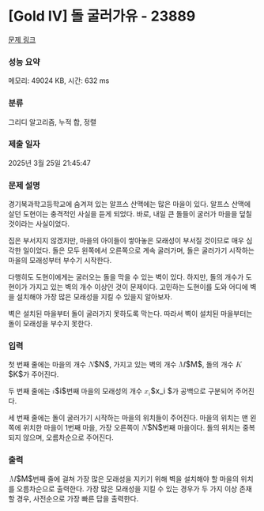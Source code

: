 # [Gold IV] 돌 굴러가유 - 23889 

[문제 링크](https://www.acmicpc.net/problem/23889) 

### 성능 요약

메모리: 49024 KB, 시간: 632 ms

### 분류

그리디 알고리즘, 누적 합, 정렬

### 제출 일자

2025년 3월 25일 21:45:47

### 문제 설명

<p>경기북과학고등학교에 숨겨져 있는 알프스 산맥에는 많은 마을이 있다. 알프스 산맥에 살던 도현이는 충격적인 사실을 듣게 되었다. 바로, 내일 큰 돌들이 굴러가 마을을 덮칠 것이라는 사실이었다.</p>

<p>집은 부서지지 않겠지만, 마을의 아이들이 쌓아놓은 모래성이 부서질 것이므로 매우 심각한 일이었다. 돌은 모두 왼쪽에서 오른쪽으로 계속 굴러가며, 돌은 굴러가기 시작하는 마을의 모래성부터 부수기 시작한다.</p>

<p>다행히도 도현이에게는 굴러오는 돌을 막을 수 있는 벽이 있다. 하지만, 돌의 개수가 도현이가 가지고 있는 벽의 개수 이상인 것이 문제이다. 고민하는 도현이를 도와 어디에 벽을 설치해야 가장 많은 모래성을 지킬 수 있을지 알아보자.</p>

<p>벽은 설치된 마을부터 돌이 굴러가지 못하도록 막는다. 따라서 벽이 설치된 마을부터는 돌이 모래성을 부수지 못한다.</p>

### 입력 

 <p>첫 번째 줄에는 마을의 개수 <mjx-container class="MathJax" jax="CHTML" style="font-size: 109%; position: relative;"><mjx-math class="MJX-TEX" aria-hidden="true"><mjx-mi class="mjx-i"><mjx-c class="mjx-c1D441 TEX-I"></mjx-c></mjx-mi></mjx-math><mjx-assistive-mml unselectable="on" display="inline"><math xmlns="http://www.w3.org/1998/Math/MathML"><mi>N</mi></math></mjx-assistive-mml><span aria-hidden="true" class="no-mathjax mjx-copytext">$N$</span></mjx-container>, 가지고 있는 벽의 개수 <mjx-container class="MathJax" jax="CHTML" style="font-size: 109%; position: relative;"><mjx-math class="MJX-TEX" aria-hidden="true"><mjx-mi class="mjx-i"><mjx-c class="mjx-c1D440 TEX-I"></mjx-c></mjx-mi></mjx-math><mjx-assistive-mml unselectable="on" display="inline"><math xmlns="http://www.w3.org/1998/Math/MathML"><mi>M</mi></math></mjx-assistive-mml><span aria-hidden="true" class="no-mathjax mjx-copytext">$M$</span></mjx-container>, 돌의 개수 <mjx-container class="MathJax" jax="CHTML" style="font-size: 109%; position: relative;"><mjx-math class="MJX-TEX" aria-hidden="true"><mjx-mi class="mjx-i"><mjx-c class="mjx-c1D43E TEX-I"></mjx-c></mjx-mi></mjx-math><mjx-assistive-mml unselectable="on" display="inline"><math xmlns="http://www.w3.org/1998/Math/MathML"><mi>K</mi></math></mjx-assistive-mml><span aria-hidden="true" class="no-mathjax mjx-copytext">$K$</span></mjx-container>가 주어진다.</p>

<p>두 번째 줄에는 <mjx-container class="MathJax" jax="CHTML" style="font-size: 109%; position: relative;"><mjx-math class="MJX-TEX" aria-hidden="true"><mjx-mi class="mjx-i"><mjx-c class="mjx-c1D456 TEX-I"></mjx-c></mjx-mi></mjx-math><mjx-assistive-mml unselectable="on" display="inline"><math xmlns="http://www.w3.org/1998/Math/MathML"><mi>i</mi></math></mjx-assistive-mml><span aria-hidden="true" class="no-mathjax mjx-copytext">$i$</span></mjx-container>번째 마을의 모래성의 개수 <mjx-container class="MathJax" jax="CHTML" style="font-size: 109%; position: relative;"><mjx-math class="MJX-TEX" aria-hidden="true"><mjx-msub><mjx-mi class="mjx-i"><mjx-c class="mjx-c1D465 TEX-I"></mjx-c></mjx-mi><mjx-script style="vertical-align: -0.15em;"><mjx-mi class="mjx-i" size="s"><mjx-c class="mjx-c1D456 TEX-I"></mjx-c></mjx-mi></mjx-script></mjx-msub></mjx-math><mjx-assistive-mml unselectable="on" display="inline"><math xmlns="http://www.w3.org/1998/Math/MathML"><msub><mi>x</mi><mi>i</mi></msub></math></mjx-assistive-mml><span aria-hidden="true" class="no-mathjax mjx-copytext">$x_i $</span></mjx-container>가 공백으로 구분되어 주어진다.</p>

<p>세 번째 줄에는 돌이 굴러가기 시작하는 마을의 위치들이 주어진다. 마을의 위치는 맨 왼쪽에 위치한 마을이 1번째 마을, 가장 오른쪽이 <mjx-container class="MathJax" jax="CHTML" style="font-size: 109%; position: relative;"><mjx-math class="MJX-TEX" aria-hidden="true"><mjx-mi class="mjx-i"><mjx-c class="mjx-c1D441 TEX-I"></mjx-c></mjx-mi></mjx-math><mjx-assistive-mml unselectable="on" display="inline"><math xmlns="http://www.w3.org/1998/Math/MathML"><mi>N</mi></math></mjx-assistive-mml><span aria-hidden="true" class="no-mathjax mjx-copytext">$N$</span></mjx-container>번째 마을이다. 돌의 위치는 중복되지 않으며, 오름차순으로 주어진다.</p>

### 출력 

 <p><mjx-container class="MathJax" jax="CHTML" style="font-size: 109%; position: relative;"> <mjx-math class="MJX-TEX" aria-hidden="true"><mjx-mi class="mjx-i"><mjx-c class="mjx-c1D440 TEX-I"></mjx-c></mjx-mi></mjx-math><mjx-assistive-mml unselectable="on" display="inline"><math xmlns="http://www.w3.org/1998/Math/MathML"><mi>M</mi></math></mjx-assistive-mml><span aria-hidden="true" class="no-mathjax mjx-copytext">$M$</span></mjx-container>번째 줄에 걸쳐 가장 많은 모래성을 지키기 위해 벽을 설치해야 할 마을의 위치를 오름차순으로 출력한다. 가장 많은 모래성을 지킬 수 있는 경우가 두 가지 이상 존재할 경우, 사전순으로 가장 빠른 답을 출력한다.</p>

